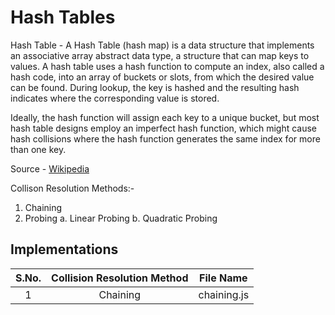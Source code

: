 # Hash Tables #

Hash Table - A Hash Table (hash map) is a data structure that implements an associative array abstract data type, a structure that can map keys to values. A hash table uses a hash function to compute an index, also called a hash code, into an array of buckets or slots, from which the desired value can be found. During lookup, the key is hashed and the resulting hash indicates where the corresponding value is stored.

Ideally, the hash function will assign each key to a unique bucket, but most hash table designs employ an imperfect hash function, which might cause hash collisions where the hash function generates the same index for more than one key.

Source - [Wikipedia](https://en.wikipedia.org/wiki/Hash_table)

Collison Resolution Methods:-
1. Chaining
2. Probing
   a. Linear Probing
   b. Quadratic Probing
   
## Implementations ##
|S.No.|Collision Resolution Method| File Name |
|:---:|:-------------------------:|:---------:|
|  1  | Chaining                  |chaining.js|           
